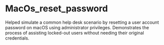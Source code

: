 # MacOs_reset_password
Helped simulate a common help desk scenario by resetting a user account password on macOS using administrator privileges. Demonstrates the process of assisting locked-out users without needing their original credentials.
